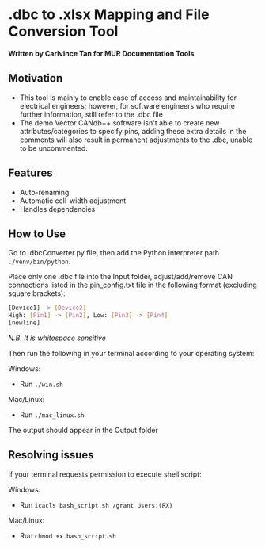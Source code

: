 .dbc to .xlsx Mapping and File Conversion Tool
============================================
**Written by Carlvince Tan for MUR Documentation Tools**

## Motivation
- This tool is mainly to enable ease of access and maintainability for electrical engineers; however, for software engineers who require further information, still refer to the .dbc file
- The demo Vector CANdb++ software isn't able to create new attributes/categories to specify pins, adding these extra details in the comments will also result in permanent adjustments to the .dbc, unable to be uncommented.

## Features
- Auto-renaming
- Automatic cell-width adjustment
- Handles dependencies 

## How to Use
Go to .dbcConverter.py file, then add the Python interpreter path `./venv/bin/python`.

Place only one .dbc file into the Input folder, adjust/add/remove CAN connections listed in the pin_config.txt file in the following format (excluding square brackets):
```Bash
[Device1] -> [Device2]
High: [Pin1] -> [Pin2], Low: [Pin3] -> [Pin4]
[newline]
```
*N.B. It is whitespace sensitive*

Then run the following in your terminal according to your operating system:

Windows:
- Run `./win.sh`

Mac/Linux:
- Run `./mac_linux.sh`

The output should appear in the Output folder

## Resolving issues
If your terminal requests permission to execute shell script:

Windows:
- Run `icacls bash_script.sh /grant Users:(RX)`

Mac/Linux:
- Run `chmod +x bash_script.sh`
